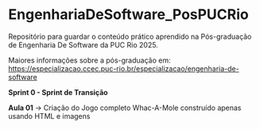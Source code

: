 # EngenhariaDeSoftware_PosPUCRio
Repositório para guardar o conteúdo prático aprendido na Pós-graduação de Engenharia De Software da PUC Rio 2025.

Maiores informações sobre a pós-graduação em: https://especializacao.ccec.puc-rio.br/especializacao/engenharia-de-software

**Sprint 0 - Sprint de Transição**

   **Aula 01** -> Criação do Jogo completo Whac-A-Mole construído apenas usando HTML e imagens
